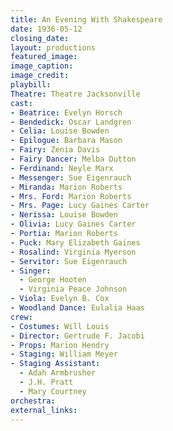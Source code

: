 ```yaml
---
title: An Evening With Shakespeare
date: 1936-05-12
closing_date:
layout: productions
featured_image:
image_caption:
image_credit:
playbill:
Theatre: Theatre Jacksonville
cast:
- Beatrice: Evelyn Horsch
- Bendedick: Oscar Landgren
- Celia: Louise Bowden
- Epilogue: Barbara Mason
- Fairy: Zenia Davis
- Fairy Dancer: Melba Dutton
- Ferdinand: Neyle Marx
- Messenger: Sue Eigenrauch
- Miranda: Marion Roberts
- Mrs. Ford: Marion Roberts
- Mrs. Page: Lucy Gaines Carter
- Nerissa: Louise Bowden
- Olivia: Lucy Gaines Carter
- Portia: Marion Roberts
- Puck: Mary Elizabeth Gaines
- Rosalind: Virginia Myerson
- Servitor: Sue Eigenrauch
- Singer:
  - George Hooten
  - Virginia Peace Johnson
- Viola: Evelyn B. Cox
- Woodland Dance: Eulalia Haas
crew:
- Costumes: Will Louis
- Director: Gertrude F. Jacobi
- Props: Marion Hendry
- Staging: William Meyer
- Staging Assistant:
  - Adah Armbrusher
  - J.H. Pratt
  - Mary Courtney
orchestra:
external_links:
---
```


